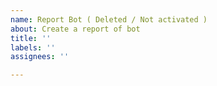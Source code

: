 ```yaml
---
name: Report Bot ( Deleted / Not activated )
about: Create a report of bot
title: ''
labels: ''
assignees: ''

---
```




